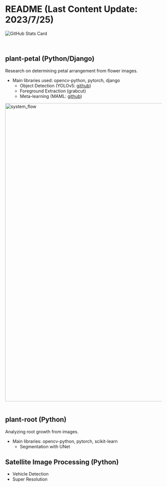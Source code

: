 # README (Last Content Update: 2023/7/25)

![GitHub Stats Card](https://github-readme-stats-git-masterrstaa-rickstaa.vercel.app/api?username=t-nakatani&count_private=true&show_icons=true)

<br>

## plant-petal (Python/Django)
Research on determining petal arrangement from flower images.
* Main libraries used: opencv-python, pytorch, django
  * Object Detection (YOLOv5: [github](https://github.com/ultralytics/yolov5))
  * Foreground Extraction (grabcut)
  * Meta-learning (MAML: [github](https://github.com/dragen1860/MAML-Pytorch))



<img width="960" alt="system_flow" src="https://user-images.githubusercontent.com/51512765/156854737-611f29b0-29df-4bd7-982f-c44be65d36dc.png">
<!--　<img width="726" alt="img2arr" src="https://user-images.githubusercontent.com/51512765/156853383-31f0c46c-6b6b-4cc8-a818-7a1280662b50.png"> -->
<br />
<br />

## plant-root (Python)
Analyzing root growth from images.
* Main libraries: opencv-python, pytorch, scikit-learn
  * Segmentation with UNet
<!-- 
  * : [github](https://github.com/Abe404/segmentation_of_roots_in_soil_with_unet)) -->

<!-- 
![170-P-2_211129](https://user-images.githubusercontent.com/51512765/156854175-b6efd25f-1b30-4a1f-8c85-fd6d5680fe88.png) -->

## Satellite Image Processing (Python)
* Vehicle Detection
* Super Resolution

<!--
**t-nakatani/t-nakatani** is a ✨ _special_ ✨ repository because its `README.md` (this file) appears on your GitHub profile.

Here are some ideas to get you started:

- 🔭 I’m currently working on ...
- 🌱 I’m currently learning ...
- 👯 I’m looking to collaborate on ...
- 🤔 I’m looking for help with ...
- 💬 Ask me about ...
- 📫 How to reach me: ...
- 😄 Pronouns: ...
- ⚡ Fun fact: ...
-->
